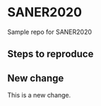 # SANER2020
Sample repo for SANER2020

Steps to reproduce
----------------------





New change
-------

This is a new change.



